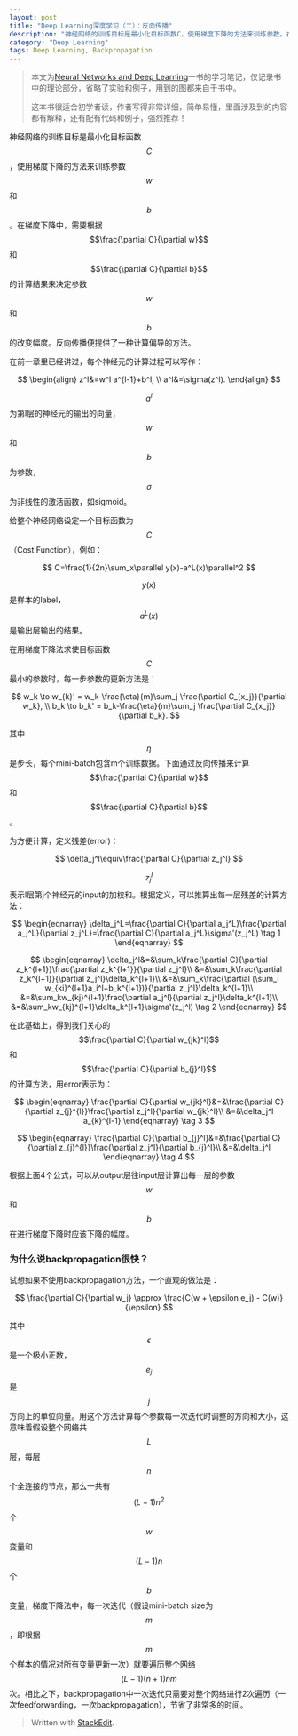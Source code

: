 ```yaml
---
layout: post
title: "Deep Learning深度学习（二）：反向传播"
description: "神经网络的训练目标是最小化目标函数C，使用梯度下降的方法来训练参数。在梯度下降中，需要根据目标函数对参数的偏导来决定参数的改变幅度。反向传播便提供了一种计算偏导的方法。"
category: "Deep Learning"
tags: Deep Learning, Backpropagation
---
```


> 本文为[Neural Networks and Deep Learning](http://neuralnetworksanddeeplearning.com)一书的学习笔记，仅记录书中的理论部分，省略了实验和例子，用到的图都来自于书中。
>
> 这本书很适合初学者读，作者写得非常详细，简单易懂，里面涉及到的内容都有解释，还有配有代码和例子，强烈推荐！

神经网络的训练目标是最小化目标函数$$C$$，使用梯度下降的方法来训练参数$$w$$和$$b$$。在梯度下降中，需要根据$$\frac{\partial C}{\partial w}$$和$$\frac{\partial C}{\partial b}$$的计算结果来决定参数$$w$$和$$b$$的改变幅度。反向传播便提供了一种计算偏导的方法。

在前一章里已经讲过，每个神经元的计算过程可以写作：

$$
\begin{align}
z^l&=w^l a^{l-1}+b^l, \\
a^l&=\sigma(z^l).
\end{align}
$$

$$a^l$$为第l层的神经元的输出的向量，$$w$$和$$b$$为参数，$$\sigma$$为非线性的激活函数，如sigmoid。

给整个神经网络设定一个目标函数为$$C$$（Cost Function），例如：

$$
C=\frac{1}{2n}\sum_x\parallel y(x)-a^L(x)\parallel^2
$$

$$y(x)$$是样本的label，$$a^L(x)$$是输出层输出的结果。

在用梯度下降法求使目标函数$$C$$最小的参数时，每一步参数的更新方法是：

$$
w_k \to w_{k}' = w_k-\frac{\eta}{m}\sum_j \frac{\partial C_{x_j}}{\partial w_k}, \\
b_k \to b_k' = b_k-\frac{\eta}{m}\sum_j \frac{\partial C_{x_j}}{\partial b_k}.
$$

其中$$\eta$$是步长，每个mini-batch包含m个训练数据。下面通过反向传播来计算$$\frac{\partial C}{\partial w}$$和$$\frac{\partial C}{\partial b}$$。

为方便计算，定义残差(error)：

$$
\delta_j^l\equiv\frac{\partial C}{\partial z_j^l}
$$

$$z_j^l$$表示l层第j个神经元的input的加权和。根据定义，可以推算出每一层残差的计算方法：

$$
\begin{eqnarray}
\delta_j^L=\frac{\partial C}{\partial a_j^L}\frac{\partial a_j^L}{\partial z_j^L}=\frac{\partial C}{\partial a_j^L}\sigma'(z_j^L) \tag 1
\end{eqnarray}
$$

$$
\begin{eqnarray}
\delta_j^l&=&\sum_k\frac{\partial C}{\partial z_k^{l+1}}\frac{\partial z_k^{l+1}}{\partial z_j^l}\\
&=&\sum_k\frac{\partial z_k^{l+1}}{\partial z_j^l}\delta_k^{l+1}\\
&=&\sum_k\frac{\partial (\sum_i w_{ki}^{l+1}a_i^l+b_k^{l+1})}{\partial z_j^l}\delta_k^{l+1}\\
&=&\sum_kw_{kj}^{l+1}\frac{\partial a_j^l}{\partial z_j^l}\delta_k^{l+1}\\
&=&\sum_kw_{kj}^{l+1}\delta_k^{l+1}\sigma'(z_j^l) \tag 2
\end{eqnarray}
$$

在此基础上，得到我们关心的$$\frac{\partial C}{\partial w_{jk}^l}$$和$$\frac{\partial C}{\partial b_{j}^l}$$的计算方法，用error表示为：

$$
\begin{eqnarray}
\frac{\partial C}{\partial w_{jk}^l}&=&\frac{\partial C}{\partial z_{j}^{l}}\frac{\partial z_j^l}{\partial w_{jk}^l}\\
&=&\delta_j^l a_{k}^{l-1}
\end{eqnarray} \tag 3
$$

$$
\begin{eqnarray}
\frac{\partial C}{\partial b_{j}^l}&=&\frac{\partial C}{\partial z_{j}^{l}}\frac{\partial z_j^l}{\partial b_{j}^l}\\
&=&\delta_j^l
\end{eqnarray} \tag 4
$$

根据上面4个公式，可以从output层往input层计算出每一层的参数$$w$$和$$b$$在进行梯度下降时应该下降的幅度。

### 为什么说backpropagation很快？
试想如果不使用backpropagation方法，一个直观的做法是：

$$
\frac{\partial C}{\partial w_j} \approx \frac{C(w + \epsilon e_j) - C(w)}{\epsilon}
$$

其中$$\epsilon$$是一个极小正数，$$e_j$$是$$j$$方向上的单位向量。用这个方法计算每个参数每一次迭代时调整的方向和大小，这意味着假设整个网络共$$L$$层，每层$$n$$个全连接的节点，那么一共有$$(L-1)n^2$$个$$w$$变量和$$(L-1)n$$个$$b$$变量，梯度下降法中，每一次迭代（假设mini-batch size为$$m$$，即根据$$m$$个样本的情况对所有变量更新一次）就要遍历整个网络$$(L-1)(n+1)nm$$次。相比之下，backpropagation中一次迭代只需要对整个网络进行2次遍历（一次feedforwarding，一次backpropagation），节省了非常多的时间。

> Written with [StackEdit](https://stackedit.io/).